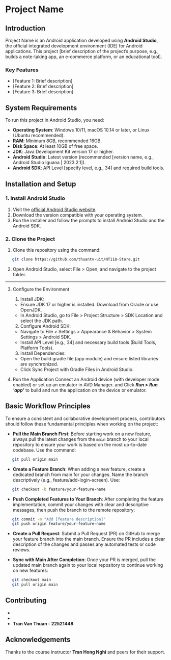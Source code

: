 # Project Name

## Introduction
Project Name is an Android application developed using **Android Studio**, the official integrated development environment (IDE) for Android applications. This project [brief description of the project’s purpose, e.g., builds a note-taking app, an e-commerce platform, or an educational tool].

### Key Features
- [Feature 1: Brief description]
- [Feature 2: Brief description]
- [Feature 3: Brief description]

## System Requirements
To run this project in Android Studio, you need:
- **Operating System**: Windows 10/11, macOS 10.14 or later, or Linux (Ubuntu recommended).
- **RAM**: Minimum 8GB, recommended 16GB.
- **Disk Space**: At least 10GB of free space.
- **JDK**: Java Development Kit version 17 or higher.
- **Android Studio**: Latest version (recommended [version name, e.g., Android Studio Iguana | 2023.2.1]).
- **Android SDK**: API Level [specify level, e.g., 34] and required build tools.

## Installation and Setup
### 1. Install Android Studio
1. Visit the [official Android Studio website](https://developer.android.com/studio).
2. Download the version compatible with your operating system.
3. Run the installer and follow the prompts to install Android Studio and the Android SDK.

### 2. Clone the Project
1. Clone this repository using the command:
```bash
   git clone https://github.com/thuantv-uit/NT118-Store.git
```

2. Open Android Studio, select File > Open, and navigate to the project folder.
-------

3. Configure the Environment
    1. Install JDK:
    - Ensure JDK 17 or higher is installed. Download from Oracle or use OpenJDK.
    - In Android Studio, go to File > Project Structure > SDK Location and select the JDK path.

    2. Configure Android SDK:
    - Navigate to File > Settings > Appearance & Behavior > System Settings > Android SDK.
    - Install API Level [e.g., 34] and necessary build tools (Build Tools, Platform Tools).

    3. Install Dependencies:
    - Open the build.gradle file (app module) and ensure listed libraries are synchronized.
    - Click Sync Project with Gradle Files in Android Studio.

4. Run the Application
Connect an Android device (with developer mode enabled) or set up an emulator in AVD Manager. and Click ***Run > Run 'app'*** to build and run the application on the device or emulator.

## Basic Workflow Principles
To ensure a consistent and collaborative development process, contributors should follow these fundamental principles when working on the project:
- **Pull the Main Branch First**: Before starting work on a new feature, always pull the latest changes from the `main` branch to your local repository to ensure your work is based on the most up-to-date codebase. Use the command:
```bash
   git pull origin main
```

- **Create a Feature Branch**: When adding a new feature, create a dedicated branch from main for your changes. Name the branch descriptively (e.g., feature/add-login-screen). Use:
```bash
   git checkout -b feature/your-feature-name
```

- **Push Completed Features to Your Branch**: After completing the feature implementation, commit your changes with clear and descriptive messages, then push the branch to the remote repository:
```bash
   git commit -m "Add [feature description]"
   git push origin feature/your-feature-name
```

- **Create a Pull Request**: Submit a Pull Request (PR) on GitHub to merge your feature branch into the main branch. Ensure the PR includes a clear description of the changes and passes any automated tests or code reviews.

- **Sync with Main After Completion**: Once your PR is merged, pull the updated main branch again to your local repository to continue working on new features:
```bash
   git checkout main
   git pull origin main
```

## Contributing
- 
- 
- **Tran Van Thuan - 22521448**

## Acknowledgements
Thanks to the course instructor **Tran Hong Nghi** and peers for their support.